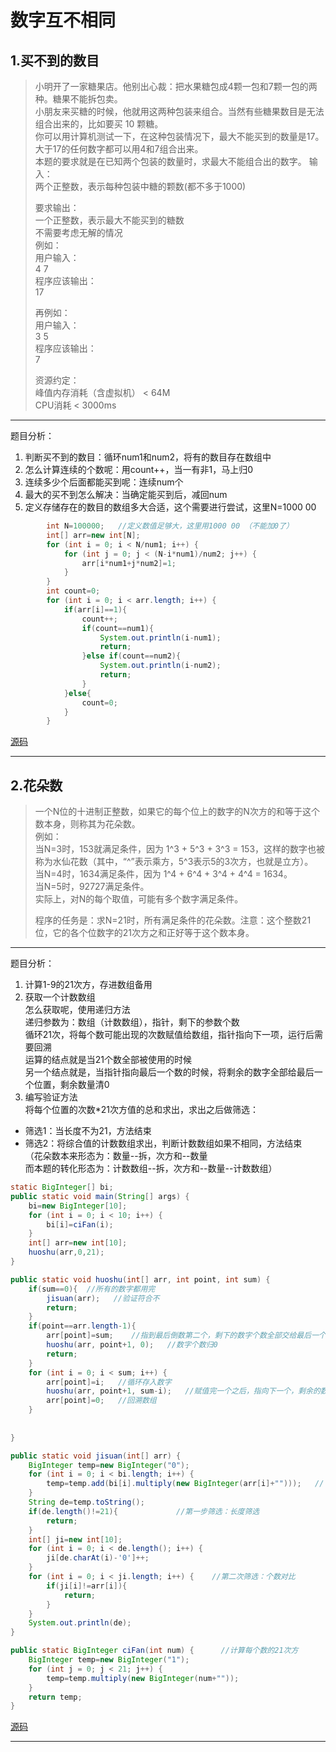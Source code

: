 # 数字互不相同

## 1.买不到的数目
>小明开了一家糖果店。他别出心裁：把水果糖包成4颗一包和7颗一包的两种。糖果不能拆包卖。  
>小朋友来买糖的时候，他就用这两种包装来组合。当然有些糖果数目是无法组合出来的，比如要买 10 颗糖。  
>你可以用计算机测试一下，在这种包装情况下，最大不能买到的数量是17。大于17的任何数字都可以用4和7组合出来。  
>本题的要求就是在已知两个包装的数量时，求最大不能组合出的数字。
>输入：  
>两个正整数，表示每种包装中糖的颗数(都不多于1000)  
>
>要求输出：  
>一个正整数，表示最大不能买到的糖数  
>不需要考虑无解的情况  
>例如：  
>用户输入：  
>4 7  
>程序应该输出：  
>17  
>
>再例如：  
>用户输入：  
>3 5  
>程序应该输出：  
>7  
>
>资源约定：  
>峰值内存消耗（含虚拟机） < 64M  
>CPU消耗  < 3000ms

---

题目分析：  
1. 判断买不到的数目：循环num1和num2，将有的数目存在数组中  
2. 怎么计算连续的个数呢：用count++，当一有非1，马上归0
3. 连续多少个后面都能买到呢：连续num个  
4. 最大的买不到怎么解决：当确定能买到后，减回num  
5. 定义存储存在的数目的数组多大合适，这个需要进行尝试，这里N=1000 00  

```java
		int N=100000;   //定义数值足够大，这里用1000 00 （不能加0了）
		int[] arr=new int[N];
		for (int i = 0; i < N/num1; i++) {
			for (int j = 0; j < (N-i*num1)/num2; j++) {
				arr[i*num1+j*num2]=1;
			}
		}
		int count=0;
		for (int i = 0; i < arr.length; i++) {
			if(arr[i]==1){
				count++;
				if(count==num1){
					System.out.println(i-num1);
					return;
				}else if(count==num2){
					System.out.println(i-num2);
					return;
				}
			}else{
				count=0;
			}
		}
```
[源码](../SourceCode/NoBuySweet.java)

---

## 2.花朵数
>一个N位的十进制正整数，如果它的每个位上的数字的N次方的和等于这个数本身，则称其为花朵数。  
>例如：  
>当N=3时，153就满足条件，因为 1^3 + 5^3 + 3^3 = 153，这样的数字也被称为水仙花数（其中，“^”表示乘方，5^3表示5的3次方，也就是立方）。  
>当N=4时，1634满足条件，因为 1^4 + 6^4 + 3^4 + 4^4 = 1634。  
>当N=5时，92727满足条件。  
>实际上，对N的每个取值，可能有多个数字满足条件。  
>  
>程序的任务是：求N=21时，所有满足条件的花朵数。注意：这个整数21位，它的各个位数字的21次方之和正好等于这个数本身。

---

题目分析：  
1. 计算1-9的21次方，存进数组备用  
2. 获取一个计数数组  
怎么获取呢，使用递归方法  
递归参数为：数组（计数数组），指针，剩下的参数个数  
循环21次，将每个数可能出现的次数赋值给数组，指针指向下一项，运行后需要回溯  
运算的结点就是当21个数全部被使用的时候  
另一个结点就是，当指针指向最后一个数的时候，将剩余的数字全部给最后一个位置，剩余数量清0  
3. 编写验证方法  
将每个位置的次数*21次方值的总和求出，求出之后做筛选：  
  - 筛选1：当长度不为21，方法结束
  - 筛选2：将综合值的计数数组求出，判断计数数组如果不相同，方法结束  
（花朵数本来形态为：数量--拆，次方和--数量  
而本题的转化形态为：计数数组--拆，次方和--数量--计数数组） 

```java
static BigInteger[] bi;
public static void main(String[] args) {
	bi=new BigInteger[10];
	for (int i = 0; i < 10; i++) {
		bi[i]=ciFan(i);
	}
	int[] arr=new int[10];
	huoshu(arr,0,21);
}

public static void huoshu(int[] arr, int point, int sum) {
	if(sum==0){  //所有的数字都用完
		jisuan(arr);   //验证符合不
		return;
	}
	if(point==arr.length-1){
		arr[point]=sum;    //指到最后倒数第二个，剩下的数字个数全部交给最后一个
		huoshu(arr, point+1, 0);   //数字个数归0
		return;
	}
	for (int i = 0; i < sum; i++) {
		arr[point]=i;   //循环存入数字
		huoshu(arr, point+1, sum-i);   //赋值完一个之后，指向下一个，剩余的数字个数
		arr[point]=0;   //回溯数组
	}
	
	
}

public static void jisuan(int[] arr) {
	BigInteger temp=new BigInteger("0");
	for (int i = 0; i < bi.length; i++) {
		temp=temp.add(bi[i].multiply(new BigInteger(arr[i]+"")));   //（将算出21次方的数字*出现次数）*全部=原数
	}
	String de=temp.toString();
	if(de.length()!=21){             //第一步筛选：长度筛选
		return;
	}
	int[] ji=new int[10];
	for (int i = 0; i < de.length(); i++) {
		ji[de.charAt(i)-'0']++;
	}
	for (int i = 0; i < ji.length; i++) {    //第二次筛选：个数对比
		if(ji[i]!=arr[i]){
			return;
		}
	}
	System.out.println(de);
}

public static BigInteger ciFan(int num) {      //计算每个数的21次方
	BigInteger temp=new BigInteger("1");
	for (int j = 0; j < 21; j++) {
		temp=temp.multiply(new BigInteger(num+""));
	}
	return temp;
}

```
[源码](../SourceCode/FlowerNum.java)

---


























